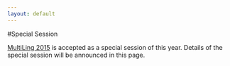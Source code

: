 ```yaml
---
layout: default
---
```


#Special Session

[MultiLing 2015](http://www.aclweb.org/portal/content/multiling-2015-multilingual-summarization-multiple-documents-online-fora-and-call-centre-con) is accepted as a special session of this year.
Details of the special session will be announced in this page.
